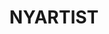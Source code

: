 ---
ee_id: '4476'
site: '1'
type: '2'
url: 2018-134-nyartist
title: NYARTIST
year: '2018'
display_year: '2018'
medium: 'Algorithmic score for pipe organ. '
dims:
pitch: 'Algo pipe organ piece which was made to be recorded &amp; inserted into the
  gym mix at the Sharjah Radisson 4 the Sharjah Biennial 14. '
ps:
live_url: http://nyartist.coryarcangel.com
related: "[4496] [2020-035-nyartist] 2020-035 NYARTIST"
youtube:
related_code:
imgs: sharjah-biennial-2019-03-db-ih--LoHh.jpg
subheading:
download:
add_credit:
commission:
layout: things-i-made
---